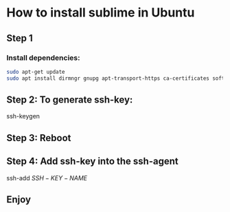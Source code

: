 # How to install sublime in Ubuntu

## Step 1

### Install dependencies: 

```bash
sudo apt-get update
sudo apt install dirmngr gnupg apt-transport-https ca-certificates software-properties-common
```

## Step 2: To generate ssh-key:

ssh-keygen

## Step 3: Reboot

## Step 4: Add ssh-key into the ssh-agent

ssh-add $SSH-KEY-NAME$

## Enjoy


<!-- $ ssh-agent /bin/sh
$ ssh-add $yourkey -->